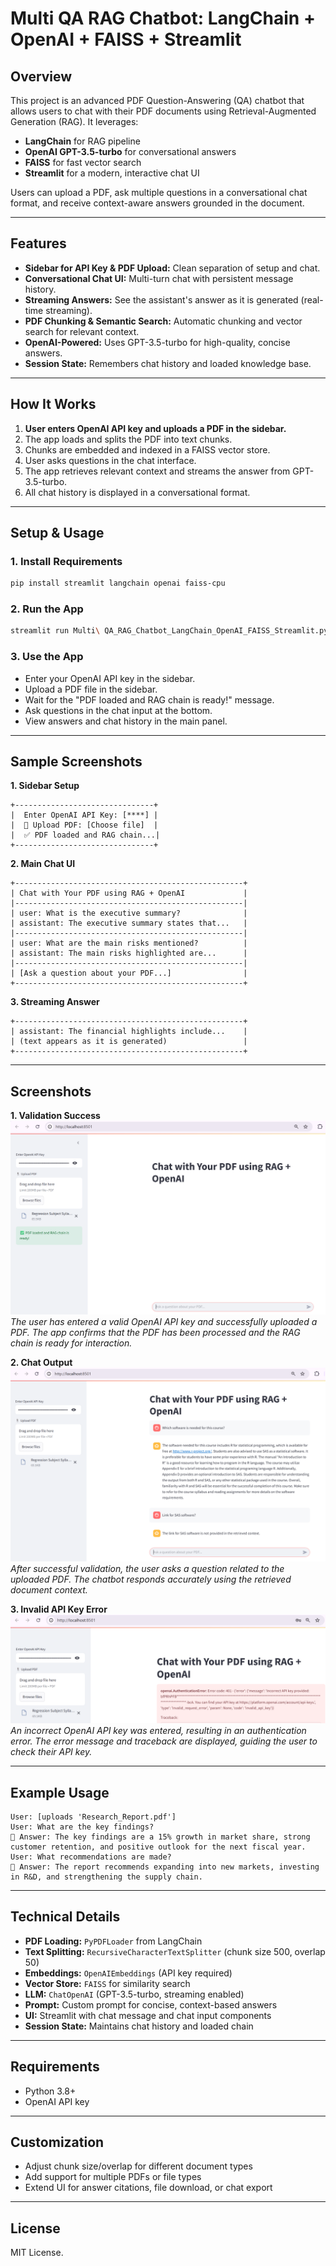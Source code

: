 # Multi QA RAG Chatbot: LangChain + OpenAI + FAISS + Streamlit

## Overview

This project is an advanced PDF Question-Answering (QA) chatbot that allows users to chat with their PDF documents using Retrieval-Augmented Generation (RAG). It leverages:
- **LangChain** for RAG pipeline
- **OpenAI GPT-3.5-turbo** for conversational answers
- **FAISS** for fast vector search
- **Streamlit** for a modern, interactive chat UI

Users can upload a PDF, ask multiple questions in a conversational chat format, and receive context-aware answers grounded in the document.

---

## Features

- **Sidebar for API Key & PDF Upload:** Clean separation of setup and chat.
- **Conversational Chat UI:** Multi-turn chat with persistent message history.
- **Streaming Answers:** See the assistant's answer as it is generated (real-time streaming).
- **PDF Chunking & Semantic Search:** Automatic chunking and vector search for relevant context.
- **OpenAI-Powered:** Uses GPT-3.5-turbo for high-quality, concise answers.
- **Session State:** Remembers chat history and loaded knowledge base.

---

## How It Works

1. **User enters OpenAI API key and uploads a PDF in the sidebar.**
2. The app loads and splits the PDF into text chunks.
3. Chunks are embedded and indexed in a FAISS vector store.
4. User asks questions in the chat interface.
5. The app retrieves relevant context and streams the answer from GPT-3.5-turbo.
6. All chat history is displayed in a conversational format.

---

## Setup & Usage

### 1. Install Requirements

```bash
pip install streamlit langchain openai faiss-cpu
```

### 2. Run the App

```bash
streamlit run Multi\ QA_RAG_Chatbot_LangChain_OpenAI_FAISS_Streamlit.py
```

### 3. Use the App

- Enter your OpenAI API key in the sidebar.
- Upload a PDF file in the sidebar.
- Wait for the "PDF loaded and RAG chain is ready!" message.
- Ask questions in the chat input at the bottom.
- View answers and chat history in the main panel.

---

## Sample Screenshots

**1. Sidebar Setup**
```
+-------------------------------+
|  Enter OpenAI API Key: [****] |
|  📎 Upload PDF: [Choose file]  |
|  ✅ PDF loaded and RAG chain...|
+-------------------------------+
```

**2. Main Chat UI**
```
+---------------------------------------------------+
| Chat with Your PDF using RAG + OpenAI             |
|---------------------------------------------------|
| user: What is the executive summary?              |
| assistant: The executive summary states that...   |
|---------------------------------------------------|
| user: What are the main risks mentioned?          |
| assistant: The main risks highlighted are...      |
|---------------------------------------------------|
| [Ask a question about your PDF...]                |
+---------------------------------------------------+
```

**3. Streaming Answer**
```
+---------------------------------------------------+
| assistant: The financial highlights include...    |
| (text appears as it is generated)                 |
+---------------------------------------------------+
```

---

## Screenshots

**1. Validation Success**
![Initial App Screen](Screenshots/Validation_Success.png)
*The user has entered a valid OpenAI API key and successfully uploaded a PDF. The app confirms that the PDF has been processed and the RAG chain is ready for interaction.*

**2. Chat Output**
![PDF Uploaded, Awaiting API Key](Screenshots/Output.png)
*After successful validation, the user asks a question related to the uploaded PDF. The chatbot responds accurately using the retrieved document context.*

**3. Invalid API Key Error**
![Invalid API Key Error](Screenshots/IncorrectKey.png)
*An incorrect OpenAI API key was entered, resulting in an authentication error. The error message and traceback are displayed, guiding the user to check their API key.*

---

## Example Usage

```text
User: [uploads 'Research_Report.pdf']
User: What are the key findings?
🤖 Answer: The key findings are a 15% growth in market share, strong customer retention, and positive outlook for the next fiscal year.
User: What recommendations are made?
🤖 Answer: The report recommends expanding into new markets, investing in R&D, and strengthening the supply chain.
```

---

## Technical Details

- **PDF Loading:** `PyPDFLoader` from LangChain
- **Text Splitting:** `RecursiveCharacterTextSplitter` (chunk size 500, overlap 50)
- **Embeddings:** `OpenAIEmbeddings` (API key required)
- **Vector Store:** `FAISS` for similarity search
- **LLM:** `ChatOpenAI` (GPT-3.5-turbo, streaming enabled)
- **Prompt:** Custom prompt for concise, context-based answers
- **UI:** Streamlit with chat message and chat input components
- **Session State:** Maintains chat history and loaded chain

---

## Requirements

- Python 3.8+
- OpenAI API key

---

## Customization

- Adjust chunk size/overlap for different document types
- Add support for multiple PDFs or file types
- Extend UI for answer citations, file download, or chat export

---

## License

MIT License.

